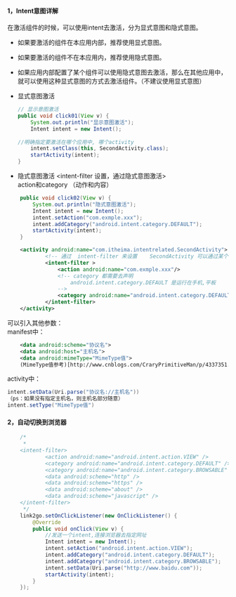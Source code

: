 #### 1，Intent意图详解
在激活组件的时候，可以使用intent去激活，分为显式意图和隐式意图。
* 如果要激活的组件在本应用内部，推荐使用显式意图。
* 如果要激活的组件不在本应用内，推荐使用隐式意图。
* 如果应用内部配置了某个组件可以使用隐式意图去激活，那么在其他应用中，就可以使用这种显式意图的方式去激活组件。（不建议使用显式意图）
	
* 显式意图激活
	```java
	// 显示意图激活
    public void click01(View v) {
        System.out.println("显示意图激活");
        Intent intent = new Intent();
        
	//明确指定要激活在哪个应用中, 哪个activity
        intent.setClass(this, SecondActivity.class);
        startActivity(intent);
    }
	```
* 隐式意图激活
	<intent-filter 设置，通过隐式意图激活></br>
	action和category （动作和内容）</br>
```java
    public void click02(View v) {
        System.out.println("隐式意图激活");
        Intent intent = new Intent();
        intent.setAction("com.exmple.xxx");
        intent.addCategory("android.intent.category.DEFAULT");
        startActivity(intent);
    }
```
```xml
	<activity android:name="com.itheima.intentrelated.SecondActivity">
			<!-- 通过  intent-filter 来设置    SecondActivity 可以通过某个 隐式意图来激活 -->
			<intent-filter >
				<action android:name="com.exmple.xxx"/>
				<!-- category 都需要去声明
					android.intent.category.DEFAULT 是运行在手机,平板 
				-->
				<category android:name="android.intent.category.DEFAULT"/>
			</intent-filter>
	</activity>
```
可以引入其他参数：</br>
manifest中：
```xml
	<data android:scheme="协议名">
	<data android:host="主机名">
	<data android:mimeType="MimeType值">
	(MimeType值参考)[http://www.cnblogs.com/CraryPrimitiveMan/p/4337351.html]
```
activity中：
```java
intent.setData(Uri.parse("协议名://主机名"))
（ps：如果没有指定主机名，则主机名部分随意）
intent.setType("MimeType值")
```

#### 2，自动切换到浏览器
```java
	/*
	 * 
	<intent-filter>
			<action android:name="android.intent.action.VIEW" />
			<category android:name="android.intent.category.DEFAULT" />
			<category android:name="android.intent.category.BROWSABLE" />
			<data android:scheme="http" />
			<data android:scheme="https" />
			<data android:scheme="about" />
			<data android:scheme="javascript" />
	</intent-filter>
	 */
	link2go.setOnClickListener(new OnClickListener() {
		@Override
		public void onClick(View v) {
			//发送一个intent,连接浏览器去指定网址
			Intent intent = new Intent();
			intent.setAction("android.intent.action.VIEW");
			intent.addCategory("android.intent.category.DEFAULT");
			intent.addCategory("android.intent.category.BROWSABLE");
			intent.setData(Uri.parse("http://www.baidu.com"));
			startActivity(intent);
		}
	});
```
